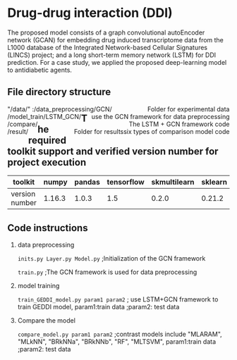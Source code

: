 # Drug-drug interaction (DDI)
The proposed model consists of a graph convolutional autoEncoder network (GCAN) for embedding drug induced transcriptome data from the L1000 database of the Integrated Network-based Cellular Signatures (LINCS) project; and a long short-term memory network (LSTM) for DDI prediction. For a case study, we applied the proposed deep-learning model to antidiabetic agents.

## File directory structure
<div>
    <div style="float:left">"/data/" :</div><div style="float:right">Folder for experimental data</div>
</div>

<div>
    <div style="float:left">/data_preprocessing/GCN/</div>
    <div style="float:right">use the GCN framework for data preprocessing</div>
</div>

<div>
    <div style="float:left">/model_train/LSTM_GCN/</div>
    <div style="float:right">The LSTM + GCN framework code</div>
</div>

<div>
    <div style="float:left">/compare/</div>
    <div style="float:right">six types of comparison model code</div>
</div>

<div>
    <div style="float:left">/result/</div>
    <div style="float:right">Folder for results</div>
</div>

## The required toolkit support and verified version number for project execution

| toolkit    | numpy  |pandas  |tensorflow |skmultilearn  |sklearn  |
| ----------| -------| -------| ----------| -------------| --------| 
| version number    | 1.16.3|1.0.3| 1.5| 0.2.0 | 0.21.2|

## Code instructions

1. data preprocessing

   `inits.py Layer.py Model.py` ;Initialization of the GCN framework
   
   `train.py` ;The GCN framework is used for data preprocessing
    
2. model training
   
   `train_GEDDI_model.py param1 param2` ; use LSTM+GCN framework to train GEDDI model, param1:train data ;param2: test data

3. Compare the model

   `compare_model.py param1 param2`  ;contrast models include "MLARAM", "MLkNN", "BRkNNa", "BRkNNb", "RF", "MLTSVM", param1:train data ;param2: test data
    
    
    
